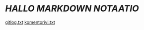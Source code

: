 # _*HALLO MARKDOWN NOTAATIO*_
[gitlog.txt](https://github.com/Juboskar/ot-harjoitustyo/blob/master/laskarit/viikko1/gitlog.txt)
[komentorivi.txt](https://github.com/Juboskar/ot-harjoitustyo/blob/master/laskarit/viikko1/komentorivi.txt)
